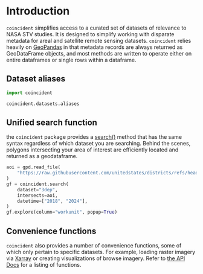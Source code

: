 # Introduction

`coincident` simplifies access to a curated set of datasets of relevance to NASA
STV studies. It is designed to simplify working with disparate metadata for
areal and satellite remote sensing datasets. `coincident` relies heavily on
[GeoPandas](https://geopandas.org/en/stable/index.html) in that metadata records
are always returned as GeoDataFrame objects, and most methods are written to
operate either on entire dataframes or single rows within a dataframe.

## Dataset aliases

```python
import coincident

coincident.datasets.aliases
```

## Unified search function

the `coincident` package provides a [search()](coincident.search.search.rst) method
that has the same syntax regardless of which dataset you are searching. Behind
the scenes, polygons intersecting your area of interest are efficiently located
and returned as a geodataframe.

```python
aoi = gpd.read_file(
    "https://raw.githubusercontent.com/unitedstates/districts/refs/heads/gh-pages/states/CO/shape.geojson"
)
gf = coincident.search(
    dataset="3dep",
    intersects=aoi,
    datetime=["2018", "2024"],
)
gf.explore(column="workunit", popup=True)
```

## Convenience functions

`coincident` also provides a number of convenience functions, some of which only
pertain to specific datasets. For example, loading raster imagery via
[Xarray](https://docs.xarray.dev/en/stable) or creating visualizations of browse
imagery. Refer to [the API Docs](../api) for a listing of functions.
